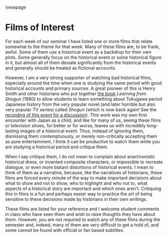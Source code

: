 \newpage

# Films of Interest

For each week of our seminar I have listed one or more films that relate somewhat to the theme for that week. Many of these films are, to be frank, awful. Some of them use a historical event as a backdrop for their own plots. Some generally focus on the historical event or some historical figure in it, but almost all of them deviate significantly from the historical events and generally should be treated as fictional accounts.

However, I am a very strong supporter of watching bad historical films, especially around the time when one is studying the same period with good historical accounts and primary sources. A great pioneer of this is Henry Smith and other historians who put together [the book](http://www.columbia.edu/~hds2/learning/) *Learning from Shogun* (1980) to allow students to learn something about Tokugawa period Japanese history from the very popular novel (and later horrible but also very popular TV series) called *Shogun* (which is now back again! See the [recording of this event for a discussion](https://www.youtube.com/watch?v=w9s3D4HXlU8)). This work was my own first encounter with Japan as a child, and like for many of us, seeing these films or television shoes, for better or for worse, leaves us with incredibly long-lasting images of a historical event. Thus, instead of ignoring them, dismissing them contemptuously, or merely non-critically accepting them as pure entertainment, I think it can be productive to watch them while you are studying a historical period and critique them. 

When I say critique them, I do not mean to complain about anachronistic historical dress, or invented composite characters, or impossible to recreate dialogue, or even more blatant distortions of historical events. I mean to think of them as a narrative, because, like the narratives of historians, these films are forced every minute of the way to make important decisions about what to show and not to show, who to highlight and who not to, what aspects of a historical story are important and which ones aren't. Critiquing this in films is a fun and perhaps easier way to practice the art of being sensitive to these decisions made by historians in their own writings.

These films are listed for your reference and I welcome student comments in class who have seen them and wish to raise thoughts they have about them. However, you are not required to watch any of these films during the semester and, indeed, many of them are very difficult to get a hold of, and some cannot be found with official or fan based subtitles. 
